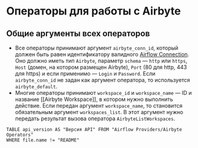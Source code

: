 # Операторы для работы с Airbyte
## Общие аргументы всех операторов
- Все операторы принимают аргумент `airbyte_conn_id`, который должен быть равен идентификатору валидного [Airflow Connection](https://airflow.apache.org/docs/apache-airflow/stable/howto/connection.html#creating-a-connection-with-the-ui). Оно должно иметь тип `Airbyte`, параметр `schema` — `http` или `https`, `Host` (домен, на котором размещен Airbyte), `Port` (80 для http, 443 для https) и если применимо — `Login` и `Password`. Если `airbyte_conn_id` не задан как аргумент оператора, то используется `airbyte_default`.
- Многие операторы принимают `workspace_id` и `workspace_name` — ID и название [[Airbyte Workspace]], в котором нужно выполнить действие. Если передан аргумент `workspace_name`, то становится обязательным аргумент `workspaces_list`. В этот аргумент нужно передать результат вызова оператора `AirbyteListWorkspaces`.
```dataview
TABLE api_version AS "Версия API" FROM "Airflow Providers/Airbyte Operators"
WHERE file.name != "README"
```